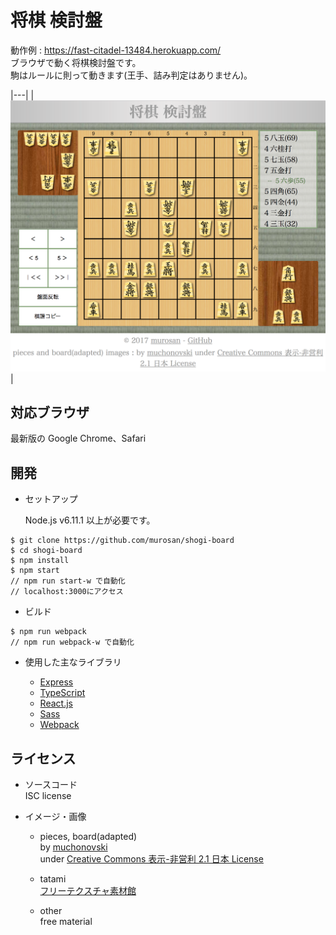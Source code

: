 # 将棋 検討盤

動作例 : https://fast-citadel-13484.herokuapp.com/  
ブラウザで動く将棋検討盤です。  
駒はルールに則って動きます(王手、詰み判定はありません)。

|---|
|![例](https://github.com/murosan/pictures-for-readme/blob/master/shogi-board-ex.png)|

## 対応ブラウザ

最新版の Google Chrome、Safari

## 開発

- セットアップ

  Node.js v6.11.1 以上が必要です。

```
$ git clone https://github.com/murosan/shogi-board
$ cd shogi-board
$ npm install
$ npm start
// npm run start-w で自動化
// localhost:3000にアクセス
```

- ビルド

```
$ npm run webpack
// npm run webpack-w で自動化
```

- 使用した主なライブラリ

  - [Express](https://github.com/expressjs/express)
  - [TypeScript](https://github.com/Microsoft/TypeScript)
  - [React.js](https://github.com/facebook/react)
  - [Sass](https://github.com/sass/sass)
  - [Webpack](https://github.com/webpack/webpack)



## ライセンス

- ソースコード  
  ISC license

- イメージ・画像
  - pieces, board(adapted)  
    by [muchonovski](http://mucho.girly.jp/bona)  
    under [Creative Commons 表示-非営利 2.1 日本 License](https://creativecommons.org/licenses/by-nc/2.1/jp/)

  - tatami  
    [フリーテクスチャ素材館](https://free-texture.net/seamless-pattern/tatami01.html)

  - other  
    free material
